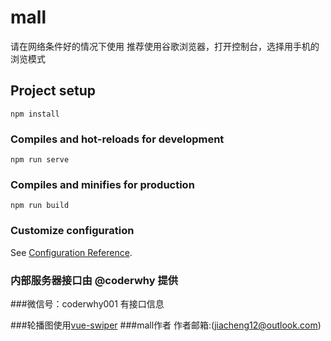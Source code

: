 # mall
请在网络条件好的情况下使用
推荐使用谷歌浏览器，打开控制台，选择用手机的浏览模式
## Project setup
```
npm install
```

### Compiles and hot-reloads for development
```
npm run serve
```


### Compiles and minifies for production
```
npm run build
```

### Customize configuration
See [Configuration Reference](https://cli.vuejs.org/config/).

### 内部服务器接口由 @coderwhy 提供 
###微信号：coderwhy001
有接口信息

###轮播图使用[vue-swiper](https://www.swiper.com.cn/)
###mall作者
作者邮箱:(jiacheng12@outlook.com)
